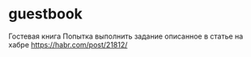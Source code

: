 # guestbook
Гостевая книга
Попытка выполнить задание описанное в статье на хабре https://habr.com/post/21812/
